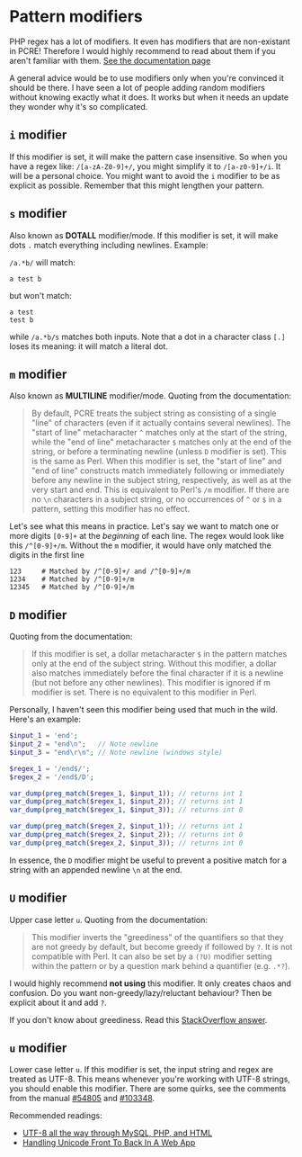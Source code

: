 # Pattern modifiers

PHP regex has a lot of modifiers. It even has modifiers that are non-existant in PCRE! Therefore I would highly recommend to read about them if you aren't familiar with them. [See the documentation page](http://php.net/manual/en/reference.pcre.pattern.modifiers.php)

A general advice would be to use modifiers only when you're convinced it should be there. I have seen a lot of people adding random modifiers without knowing exactly what it does. It works but when it needs an update they wonder why it's so complicated.

## `i` modifier

If this modifier is set, it will make the pattern case insensitive. So when you have a regex like: `/[a-zA-Z0-9]+/`, you might simplify it to `/[a-z0-9]+/i`. It will be a personal choice. You might want to avoid the `i` modifier to be as explicit as possible. Remember that this might lengthen your pattern.

## `s` modifier

Also known as **DOTALL** modifier/mode. If this modifier is set, it will make dots `.` match everything including newlines. Example:

`/a.*b/` will match:
```
a test b
```
but won't match:
```
a test
test b
```
while `/a.*b/s` matches both inputs.
Note that a dot in a character class `[.]` loses its meaning: it will match a literal dot.

## `m` modifier

Also known as **MULTILINE** modifier/mode. Quoting from the documentation:

> By default, PCRE treats the subject string as consisting of a single "line" of characters (even if it actually contains several newlines). The "start of line" metacharacter `^` matches only at the start of the string, while the "end of line" metacharacter `$` matches only at the end of the string, or before a terminating newline (unless `D` modifier is set). This is the same as Perl. When this modifier is set, the "start of line" and "end of line" constructs match immediately following or immediately before any newline in the subject string, respectively, as well as at the very start and end. This is equivalent to Perl's `/m` modifier. If there are no `\n` characters in a subject string, or no occurrences of `^` or `$` in a pattern, setting this modifier has no effect.

Let's see what this means in practice. Let's say we want to match one or more digits `[0-9]+` at the *beginning* of each line. The regex would look like this `/^[0-9]+/m`. Without the `m` modifier, it would have only matched the digits in the first line

```
123     # Matched by /^[0-9]+/ and /^[0-9]+/m
1234    # Matched by /^[0-9]+/m
12345   # Matched by /^[0-9]+/m
```

## `D` modifier

Quoting from the documentation:

> If this modifier is set, a dollar metacharacter `$` in the pattern matches only at the end of the subject string. Without this modifier, a dollar also matches immediately before the final character if it is a newline (but not before any other newlines). This modifier is ignored if m modifier is set. There is no equivalent to this modifier in Perl.

Personally, I haven't seen this modifier being used that much in the wild. Here's an example:

```php
$input_1 = 'end';
$input_2 = "end\n";   // Note newline
$input_3 = "end\r\n"; // Note newline (windows style)

$regex_1 = '/end$/';
$regex_2 = '/end$/D';

var_dump(preg_match($regex_1, $input_1)); // returns int 1
var_dump(preg_match($regex_1, $input_2)); // returns int 1
var_dump(preg_match($regex_1, $input_3)); // returns int 0

var_dump(preg_match($regex_2, $input_1)); // returns int 1
var_dump(preg_match($regex_2, $input_2)); // returns int 0
var_dump(preg_match($regex_2, $input_3)); // returns int 0
```
In essence, the `D` modifier might be useful to prevent a positive match for a string with an appended newline `\n` at the end.

## `U` modifier

Upper case letter `u`. Quoting from the documentation:

> This modifier inverts the "greediness" of the quantifiers so that they are not greedy by default, but become greedy if followed by `?`. It is not compatible with Perl. It can also be set by a `(?U)` modifier setting within the pattern or by a question mark behind a quantifier (e.g. `.*?`).

I would highly recommend **not using** this modifier. It only creates chaos and confusion. Do you want non-greedy/lazy/reluctant behaviour? Then be explicit about it and add `?`.

If you don't know about greediness. Read this [StackOverflow answer](http://stackoverflow.com/questions/3075130/difference-between-and-for-regex/3075532#3075532).

## `u` modifier

Lower case letter `u`. If this modifier is set, the input string and regex are treated as UTF-8. This means whenever you're working with UTF-8 strings, you should enable this modifier. There are some quirks, see the comments from the manual [#54805](http://php.net/manual/en/reference.pcre.pattern.modifiers.php#54805) and [#103348](http://php.net/manual/en/reference.pcre.pattern.modifiers.php#103348).

Recommended readings:

 - [UTF-8 all the way through MySQL, PHP, and HTML](http://stackoverflow.com/questions/279170/utf-8-all-the-way-through-mysql-php-and-html)
 - [Handling Unicode Front To Back In A Web App](http://kunststube.net/frontback/)